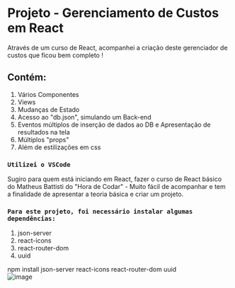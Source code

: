 # Projeto - Gerenciamento de Custos em  React

Através de um curso de React, acompanhei a criação deste gerenciador de custos que ficou bem completo !

## Contém:
1. Vários Componentes
2. Views
3. Mudanças de Estado
4. Acesso ao "db.json", simulando um Back-end
5. Eventos múltiplos de inserção de dados ao DB e Apresentação de resultados na tela
6. Múltiplos "props"
7. Além de estilizações em css


### `Utilizei o VSCode`

Sugiro para quem está iniciando em React, fazer o curso de React básico do Matheus Battisti do "Hora de Codar" - Muito fácil de acompanhar e tem a finalidade de apresentar a teoria básica e criar um projeto.

### `Para este projeto, foi necessário instalar algumas dependências: `

1. json-server
2. react-icons
3. react-router-dom
4. uuid

npm install json-server react-icons react-router-dom uuid					
![image](https://user-images.githubusercontent.com/97203729/161746735-ebdcc57c-f23a-465c-aea7-259aeac742ef.png)
